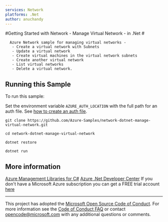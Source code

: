 ```yaml
---
services: Network
platforms: .Net
author: anuchandy
---
```


#Getting Started with Network - Manage Virtual Network - in .Net #

      Azure Network sample for managing virtual networks -
       - Create a virtual network with Subnets
       - Update a virtual network
       - Create virtual machines in the virtual network subnets
       - Create another virtual network
       - List virtual networks
       - Delete a virtual network.


## Running this Sample ##

To run this sample:

Set the environment variable `AZURE_AUTH_LOCATION` with the full path for an auth file. See [how to create an auth file](https://github.com/Azure/azure-sdk-for-net/blob/Fluent/AUTH.md).

    git clone https://github.com/Azure-Samples/network-dotnet-manage-virtual-network.git

    cd network-dotnet-manage-virtual-network

    dotnet restore

    dotnet run

## More information ##

[Azure Management Libraries for C#](https://github.com/Azure/azure-sdk-for-net/tree/Fluent)
[Azure .Net Developer Center](https://azure.microsoft.com/en-us/develop/net/)
If you don't have a Microsoft Azure subscription you can get a FREE trial account [here](http://go.microsoft.com/fwlink/?LinkId=330212)

---

This project has adopted the [Microsoft Open Source Code of Conduct](https://opensource.microsoft.com/codeofconduct/). For more information see the [Code of Conduct FAQ](https://opensource.microsoft.com/codeofconduct/faq/) or contact [opencode@microsoft.com](mailto:opencode@microsoft.com) with any additional questions or comments.